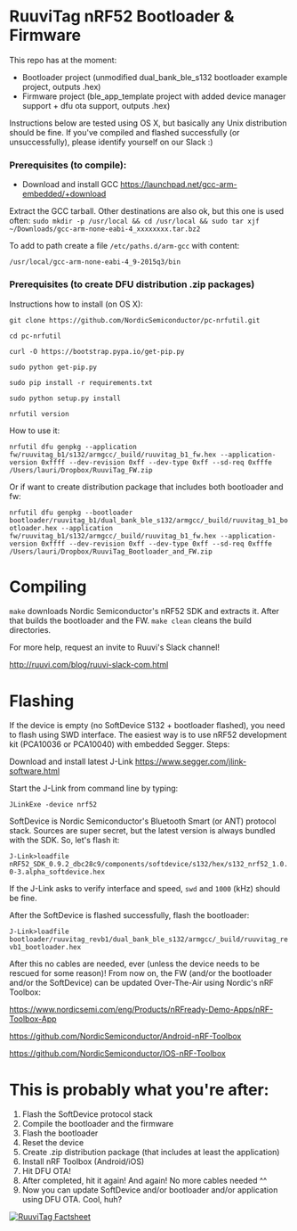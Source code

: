 # RuuviTag nRF52 Bootloader & Firmware

This repo has at the moment:

* Bootloader project (unmodified dual_bank_ble_s132 bootloader example project, outputs .hex)
* Firmware project (ble_app_template project with added device manager support + dfu ota support, outputs .hex)

Instructions below are tested using OS X, but basically any Unix distribution should be fine. If you've compiled and flashed successfully (or unsuccessfully), please identify yourself on our Slack :)

### Prerequisites (to compile):

* Download and install GCC https://launchpad.net/gcc-arm-embedded/+download

Extract the GCC tarball. Other destinations are also ok, but this one is used often:
`sudo mkdir -p /usr/local && cd /usr/local && sudo tar xjf ~/Downloads/gcc-arm-none-eabi-4_xxxxxxxx.tar.bz2`

To add to path create a file `/etc/paths.d/arm-gcc` with content:

`/usr/local/gcc-arm-none-eabi-4_9-2015q3/bin`

### Prerequisites (to create DFU distribution .zip packages)

Instructions how to install (on OS X):

`git clone https://github.com/NordicSemiconductor/pc-nrfutil.git`

`cd pc-nrfutil`

`curl -O https://bootstrap.pypa.io/get-pip.py`

`sudo python get-pip.py`

`sudo pip install -r requirements.txt`

`sudo python setup.py install`

`nrfutil version`

How to use it:

`nrfutil dfu genpkg --application fw/ruuvitag_b1/s132/armgcc/_build/ruuvitag_b1_fw.hex --application-version 0xffff --dev-revision 0xff --dev-type 0xff --sd-req 0xfffe /Users/lauri/Dropbox/RuuviTag_FW.zip`

Or if want to create distribution package that includes both bootloader and fw:

`nrfutil dfu genpkg --bootloader bootloader/ruuvitag_b1/dual_bank_ble_s132/armgcc/_build/ruuvitag_b1_bootloader.hex --application fw/ruuvitag_b1/s132/armgcc/_build/ruuvitag_b1_fw.hex --application-version 0xffff --dev-revision 0xff --dev-type 0xff --sd-req 0xfffe /Users/lauri/Dropbox/RuuviTag_Bootloader_and_FW.zip`

# Compiling

`make` downloads Nordic Semiconductor's nRF52 SDK and extracts it. After that builds the bootloader and the FW.
`make clean` cleans the build directories.

For more help, request an invite to Ruuvi's Slack channel!

http://ruuvi.com/blog/ruuvi-slack-com.html

# Flashing

If the device is empty (no SoftDevice S132 + bootloader flashed), you need to flash using SWD interface. The easiest way is to use nRF52 development kit (PCA10036 or PCA10040) with embedded Segger. Steps:

Download and install latest J-Link https://www.segger.com/jlink-software.html

Start the J-Link from command line by typing:

`JLinkExe -device nrf52`

SoftDevice is Nordic Semiconductor's Bluetooth Smart (or ANT) protocol stack. Sources are super secret, but the latest version is always bundled with the SDK. So, let's flash it:

`J-Link>loadfile nRF52_SDK_0.9.2_dbc28c9/components/softdevice/s132/hex/s132_nrf52_1.0.0-3.alpha_softdevice.hex`

If the J-Link asks to verify interface and speed, `swd` and `1000` (kHz) should be fine.

After the SoftDevice is flashed successfully, flash the bootloader:

`J-Link>loadfile bootloader/ruuvitag_revb1/dual_bank_ble_s132/armgcc/_build/ruuvitag_revb1_bootloader.hex`

After this no cables are needed, ever (unless the device needs to be rescued for some reason)! From now on, the FW (and/or the bootloader and/or the SoftDevice) can be updated Over-The-Air using Nordic's nRF Toolbox:

https://www.nordicsemi.com/eng/Products/nRFready-Demo-Apps/nRF-Toolbox-App

https://github.com/NordicSemiconductor/Android-nRF-Toolbox

https://github.com/NordicSemiconductor/IOS-nRF-Toolbox

# This is probably what you're after:

1. Flash the SoftDevice protocol stack
2. Compile the bootloader and the firmware
3. Flash the bootloader
4. Reset the device
5. Create .zip distribution package (that includes at least the application)
6. Install nRF Toolbox (Android/iOS)
7. Hit DFU OTA!
8. After completed, hit it again! And again! No more cables needed ^^
9. Now you can update SoftDevice and/or bootloader and/or application using DFU OTA. Cool, huh?

[![RuuviTag Factsheet](https://github.com/ruuvi/ruuvi_brand/blob/master/ruuvitag_factsheet_2015/ruuvitag_factsheet_2015.jpg)](http://ruuvi.com)
